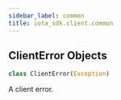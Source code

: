 ```yaml
---
sidebar_label: common
title: iota_sdk.client.common
---
```


## ClientError Objects

```python
class ClientError(Exception)
```

A client error.

